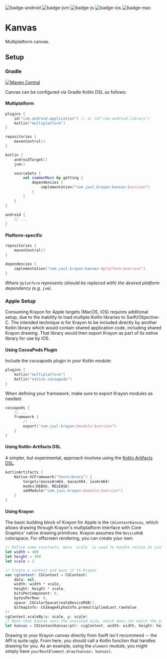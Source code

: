 ![badge-android]
![badge-jvm]
![badge-js]
![badge-ios]
![badge-mac]

# Kanvas

Multiplatform canvas.

## Setup

### Gradle

[![Maven Central](https://maven-badges.herokuapp.com/maven-central/com.juul.krayon/kanvas/badge.svg)](https://maven-badges.herokuapp.com/maven-central/com.juul.krayon/kanvas)

Canvas can be configured via Gradle Kotlin DSL as follows:

#### Multiplatform

```kotlin
plugins {
    id("com.android.application") // or id("com.android.library")
    kotlin("multiplatform")
}

repositories {
    mavenCentral()
}

kotlin {
    androidTarget()
    jvm()

    sourceSets {
        val commonMain by getting {
            dependencies {
                implementation("com.juul.krayon:kanvas:$version")
            }
        }
    }
}

android {
    // ...
}
```

#### Platform-specific

```kotlin
repositories {
    mavenCentral()
}

dependencies {
    implementation("com.juul.krayon:kanvas-$platform:$version")
}
```

_Where `$platform` represents (should be replaced with) the desired platform dependency (e.g. `jvm`)._

### Apple Setup

Consuming Krayon for Apple targets (MacOS, iOS) requires additional setup, due to the inability to
load multiple Kotlin libraries to Swift/Objective-C. The intended technique is for Krayon to be
included directly by another Kotlin library which would contain shared application code, including
shared Krayon drawing. That library would then export Krayon as part of its native library for use
by iOS.

#### Using CocoaPods Plugin

Include the cocoapods plugin in your Kotlin module:

```kotlin
plugins {
    kotlin("multiplatform")
    kotlin("native.cocoapods")
}
```

When defining your framework, make sure to export Krayon modules as needed:

```kotlin
cocoapods {
    // ...
    framework {
        // ...
        export("com.juul.krayon:$module:$version")
    }
}
```

#### Using Kotlin-Artifacts DSL

A simpler, but experimental, approach involves using the [Kotlin Artifacts DSL](https://kotlinlang.org/docs/multiplatform-native-artifacts.html).

```kotlin
kotlinArtifacts {
    Native.XCFramework("YourLibrary") {
        targets(macosArm64, macosX64, iosArm64)
        modes(DEBUG, RELEASE)
        addModule("com.juul.krayon:$module:$version")
    }
}
```

#### Using Krayon

The basic building block of Krayon for Apple is the `CGContextKanvas`, which allows drawing through
Krayon's multiplatform interface with Core Graphics' native drawing primitives. Krayon assumes the
`DeviceRGB` colorspace. For offscreen rendering, you can create your own:

```swift
// Define some constants. Here `scale` is used to handle retina 2x scaling
let width = 400
let height = 300
let scale = 2

// Create a context and pass it to Krayon
var cgContext: CGContext = CGContext(
    data: nil,
    width: width * scale,
    height: height * scale,
    bitsPerComponent: 8,
    bytesPerRow: 0,
    space: CGColorSpaceCreateDeviceRGB(),
    bitmapInfo: CGImageAlphaInfo.premultipliedLast.rawValue
)!
cgContext.scaleBy(x: scale, y: scale)
// Note that Kanvas uses the unscaled size, which does not match the pixel count of the CGContext
let kanvas = CGContextKanvas(ptr: &cgContext, width: width, height: height)
```

Drawing to your Krayon canvas directly from Swift isn't recommend -- the API is quite ugly. From here,
you should call a Kotlin function that handles drawing for you. As an example, using the `element`
module, you might simply have `yourRootElement.draw(kanvas: kanvas)`.

[badge-android]: http://img.shields.io/badge/platform-android-6EDB8D.svg?style=flat
[badge-ios]: http://img.shields.io/badge/platform-ios-CDCDCD.svg?style=flat
[badge-js]: http://img.shields.io/badge/platform-js-F8DB5D.svg?style=flat
[badge-jvm]: http://img.shields.io/badge/platform-jvm-DB413D.svg?style=flat
[badge-linux]: http://img.shields.io/badge/platform-linux-2D3F6C.svg?style=flat
[badge-windows]: http://img.shields.io/badge/platform-windows-4D76CD.svg?style=flat
[badge-mac]: http://img.shields.io/badge/platform-macos-111111.svg?style=flat
[badge-watchos]: http://img.shields.io/badge/platform-watchos-C0C0C0.svg?style=flat
[badge-tvos]: http://img.shields.io/badge/platform-tvos-808080.svg?style=flat
[badge-wasm]: https://img.shields.io/badge/platform-wasm-624FE8.svg?style=flat
